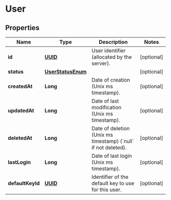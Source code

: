 
# User

## Properties
Name | Type | Description | Notes
------------ | ------------- | ------------- | -------------
**id** | [**UUID**](UUID.md) | User identifier (allocated by the server). |  [optional]
**status** | [**UserStatusEnum**](UserStatusEnum.md) |  |  [optional]
**createdAt** | **Long** | Date of creation (Unix ms timestamp). |  [optional]
**updatedAt** | **Long** | Date of last modification (Unix ms timestamp). |  [optional]
**deletedAt** | **Long** | Date of deletion (Unix ms timestamp) (&#x60;null&#x60; if not deleted). |  [optional]
**lastLogin** | **Long** | Date of last login (Unix ms timestamp). |  [optional]
**defaultKeyId** | [**UUID**](UUID.md) | Identifier of the default key to use for this user. |  [optional]



